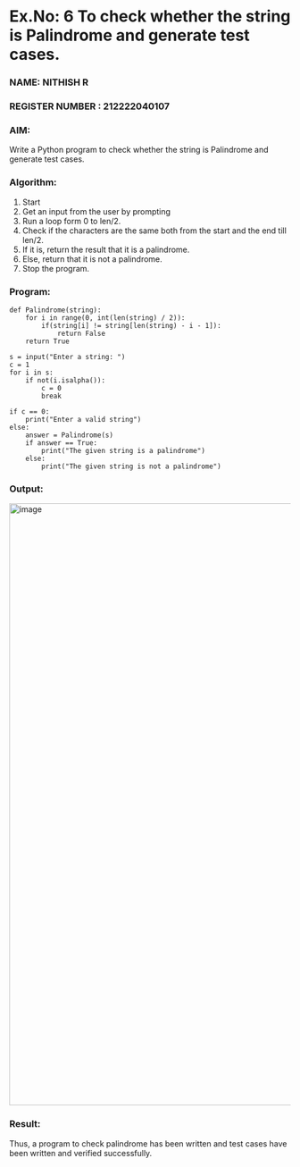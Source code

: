 # Ex.No: 6 To check whether the string is Palindrome and generate test cases.

### NAME: NITHISH R                                                                            
### REGISTER NUMBER : 212222040107
### AIM: 
Write a Python program to check whether the string is Palindrome and generate test cases. 
### Algorithm:
1. Start
2. Get an input from the user by prompting 
3. Run a loop form 0 to len/2.
4. Check if the characters are the same both from the start and the end till len/2. 
5. If it is, return the result that it is a palindrome.
6. Else, return that it is not a palindrome. 
7. Stop the program.
### Program:
```
def Palindrome(string): 
    for i in range(0, int(len(string) / 2)): 
        if(string[i] != string[len(string) - i - 1]): 
            return False 
    return True 

s = input("Enter a string: ") 
c = 1 
for i in s: 
    if not(i.isalpha()): 
        c = 0 
        break  

if c == 0: 
    print("Enter a valid string") 
else:
    answer = Palindrome(s) 
    if answer == True: 
        print("The given string is a palindrome") 
    else: 
        print("The given string is not a palindrome")
```

### Output:

<img width="1918" height="1078" alt="image" src="https://github.com/user-attachments/assets/8a21531a-c226-411b-b7c6-511b1c2fa610" />




### Result:
Thus, a program to check palindrome has been written and test cases have been written and verified successfully.
